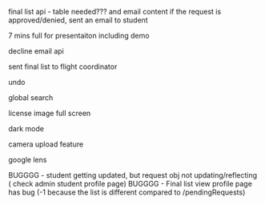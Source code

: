 
final list api - table needed??? and email content
if the request is approved/denied, sent an email to student

7 mins full for presentaiton including demo



decline email api

sent final list to flight coordinator

undo



global search

license image full screen

dark mode

camera upload feature

google lens


BUGGGG - student getting updated, but request obj not updating/reflecting ( check admin student profile page)
BUGGGG - Final list view profile page has bug (-1 because the list is different compared to /pendingRequests)